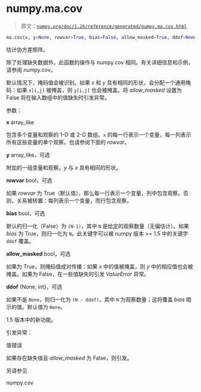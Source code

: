 # numpy.ma.cov

> 原文：[`numpy.org/doc/1.26/reference/generated/numpy.ma.cov.html`](https://numpy.org/doc/1.26/reference/generated/numpy.ma.cov.html)

```py
ma.cov(x, y=None, rowvar=True, bias=False, allow_masked=True, ddof=None)
```

估计协方差矩阵。

除了处理缺失数据外，此函数的操作与 numpy.cov 相同。有关详细信息和示例，请参阅 numpy.cov。

默认情况下，掩码值会被识别。如果 *x* 和 *y* 具有相同的形状，会分配一个通用掩码：如果 `x[i,j]` 被掩盖，则 `y[i,j]` 也会被掩盖。将 *allow_masked* 设置为 False 将在输入数组中的值缺失时引发异常。

参数：

**x** array_like

包含多个变量和观察的 1-D 或 2-D 数组。`x` 的每一行表示一个变量，每一列表示所有这些变量的单个观察。也请参阅下面的 *rowvar*。

**y** array_like，可选

附加的一组变量和观察。*y* 与 *x* 具有相同的形状。

**rowvar** bool，可选

如果 *rowvar* 为 True（默认值），那么每一行表示一个变量，列中包含观察。否则，关系被转置：每列表示一个变量，而行包含观察。

**bias** bool，可选

默认的归一化（False）为 `(N-1)`，其中 `N` 是给定的观察数量（无偏估计）。如果 *bias* 为 True，则归一化为 `N`。此关键字可以被 numpy 版本 >= 1.5 中的关键字 `ddof` 覆盖。

**allow_masked** bool，可选

如果为 True，则掩码值成对传播：如果 *x* 中的值被掩盖，则 *y* 中的相应值也会被掩盖。如果为 False，在一些值缺失时引发 *ValueError* 异常。

**ddof** {None, int}，可选

如果不是 `None`，则归一化为 `(N - ddof)`，其中 `N` 为观察数量；这将覆盖 *bias* 暗示的值。默认值为 `None`。

1.5 版本中的新功能。

引发异常：

值错误

如果存在缺失值且 *allow_masked* 为 False，则引发。

另请参见

numpy.cov
